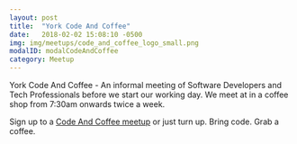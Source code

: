 ```yaml
---
layout: post
title:  "York Code And Coffee"
date:   2018-02-02 15:08:10 -0500
img: img/meetups/code_and_coffee_logo_small.png
modalID: modalCodeAndCoffee
category: Meetup
---
```

York Code And Coffee - An informal meeting of Software Developers and Tech Professionals before we start our working day.  We meet at in a coffee shop from 7:30am onwards twice a week.

Sign up to a [Code And Coffee meetup][code-and-coffee-meetup-link] or just turn up. Bring code. Grab a coffee.

[code-and-coffee-meetup-link]: https://www.meetup.com/YorkDevelopers/
[drift-in-link]: https://www.drift-incafe.co.uk/welcome/